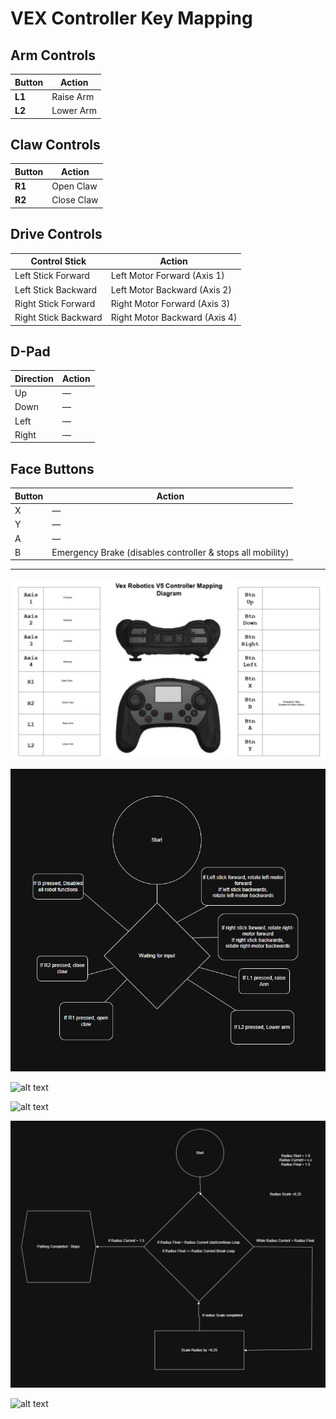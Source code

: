 # VEX Controller Key Mapping

## Arm Controls
| Button | Action         |
|--------|----------------|
| **L1** | Raise Arm      |
| **L2** | Lower Arm      |

## Claw Controls
| Button | Action         |
|--------|----------------|
| **R1** | Open Claw      |
| **R2** | Close Claw     |

## Drive Controls
| Control Stick           | Action                      |
|-------------------------|-----------------------------|
| Left Stick Forward      | Left Motor Forward (Axis 1) |
| Left Stick Backward     | Left Motor Backward (Axis 2)|
| Right Stick Forward     | Right Motor Forward (Axis 3)|
| Right Stick Backward    | Right Motor Backward (Axis 4)|

## D-Pad
| Direction | Action  |
|-----------|---------|
| Up        | —       |
| Down      | —       |
| Left      | —       |
| Right     | —       |

## Face Buttons
| Button | Action |
|--------|--------|
| X      | —      |
| Y      | —      |
| A      | —      |
| B      | Emergency Brake (disables controller & stops all mobility) |

---

![VEX Controller Diagram](./Vex_Controller_Diagram_key_mapping.png)


![VEX Controller Diagram](./Robot_Controller_THink_map_diagram.png)



![alt text](./pickup_cube_compressed.gif)


![alt text](./controller_emergency_instant_stop_compressed.gif)


![Radius Extension Diagram](./robotics_thinkmap_radius_part_2_3.png)

![alt text](./Expanding_circles_compressed.gif)
